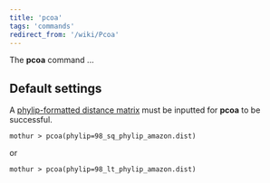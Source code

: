 ```yaml
---
title: 'pcoa'
tags: 'commands'
redirect_from: '/wiki/Pcoa'
---
```

The **pcoa** command \...


## Default settings

A [phylip-formatted distance
matrix](phylip-formatted_distance_matrix) must be inputted
for **pcoa** to be successful.

    mothur > pcoa(phylip=98_sq_phylip_amazon.dist)

or

    mothur > pcoa(phylip=98_lt_phylip_amazon.dist)


